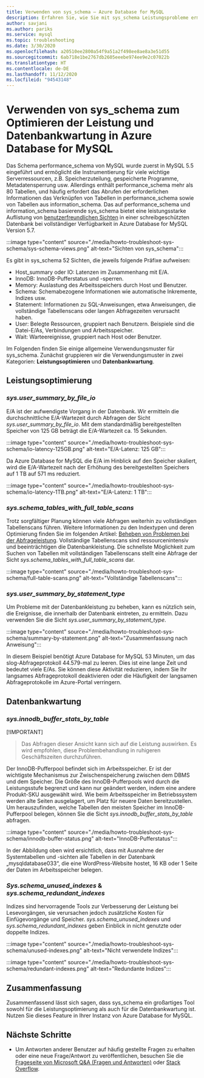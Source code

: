 ```yaml
---
title: Verwenden von sys_schema – Azure Database for MySQL
description: Erfahren Sie, wie Sie mit sys_schema Leistungsprobleme ermitteln und die Datenbank in Azure Database for MySQL verwalten können.
author: savjani
ms.author: pariks
ms.service: mysql
ms.topic: troubleshooting
ms.date: 3/30/2020
ms.openlocfilehash: a20510ee2800a54f9a51a2f498ee8ae8a3e51d55
ms.sourcegitcommit: 6ab718e1be2767db2605eeebe974ee9e2c07022b
ms.translationtype: HT
ms.contentlocale: de-DE
ms.lasthandoff: 11/12/2020
ms.locfileid: "94543148"
---
```

# <a name="how-to-use-sys_schema-for-performance-tuning-and-database-maintenance-in-azure-database-for-mysql"></a>Verwenden von sys_schema zum Optimieren der Leistung und Datenbankwartung in Azure Database for MySQL

Das Schema performance_schema von MySQL wurde zuerst in MySQL 5.5 eingeführt und ermöglicht die Instrumentierung für viele wichtige Serverressourcen, z.B. Speicherzuteilung, gespeicherte Programme, Metadatensperrung usw. Allerdings enthält performance_schema mehr als 80 Tabellen, und häufig erfordert das Abrufen der erforderlichen Informationen das Verknüpfen von Tabellen in performance_schema sowie von Tabellen aus information_schema. Das auf performance_schema und information_schema basierende sys_schema bietet eine leistungsstarke Auflistung von [benutzerfreundlichen Sichten](https://dev.mysql.com/doc/refman/5.7/en/sys-schema-views.html) in einer schreibgeschützten Datenbank bei vollständiger Verfügbarkeit in Azure Database for MySQL Version 5.7.

:::image type="content" source="./media/howto-troubleshoot-sys-schema/sys-schema-views.png" alt-text="Sichten von sys_schema":::

Es gibt in sys_schema 52 Sichten, die jeweils folgende Präfixe aufweisen:

- Host_summary oder IO: Latenzen im Zusammenhang mit E/A.
- InnoDB: InnoDB-Pufferstatus und -sperren.
- Memory: Auslastung des Arbeitsspeichers durch Host und Benutzer.
- Schema: Schemabezogene Informationen wie automatische Inkremente, Indizes usw.
- Statement: Informationen zu SQL-Anweisungen, etwa Anweisungen, die vollständige Tabellenscans oder langen Abfragezeiten verursacht haben.
- User: Belegte Ressourcen, gruppiert nach Benutzern. Beispiele sind die Datei-E/As, Verbindungen und Arbeitsspeicher.
- Wait: Warteereignisse, gruppiert nach Host oder Benutzer.

Im Folgenden finden Sie einige allgemeine Verwendungsmuster für sys_schema. Zunächst gruppieren wir die Verwendungsmuster in zwei Kategorien: **Leistungsoptimieren** und **Datenbankwartung**.

## <a name="performance-tuning"></a>Leistungsoptimierung

### <a name="sysuser_summary_by_file_io"></a>*sys.user_summary_by_file_io*

E/A ist der aufwendigste Vorgang in der Datenbank. Wir ermitteln die durchschnittliche E/A-Wartezeit durch Abfragen der Sicht *sys.user_summary_by_file_io*. Mit dem standardmäßig bereitgestellten Speicher von 125 GB beträgt die E/A-Wartezeit ca. 15 Sekunden.

:::image type="content" source="./media/howto-troubleshoot-sys-schema/io-latency-125GB.png" alt-text="E/A-Latenz: 125 GB":::

Da Azure Database for MySQL die E/A im Hinblick auf den Speicher skaliert, wird die E/A-Wartezeit nach der Erhöhung des bereitgestellten Speichers auf 1 TB auf 571 ms reduziert.

:::image type="content" source="./media/howto-troubleshoot-sys-schema/io-latency-1TB.png" alt-text="E/A-Latenz: 1 TB":::

### <a name="sysschema_tables_with_full_table_scans"></a>*sys.schema_tables_with_full_table_scans*

Trotz sorgfältiger Planung können viele Abfragen weiterhin zu vollständigen Tabellenscans führen. Weitere Informationen zu den Indextypen und deren Optimierung finden Sie im folgenden Artikel: [Beheben von Problemen bei der Abfrageleistung](./howto-troubleshoot-query-performance.md). Vollständige Tabellenscans sind ressourcenintensiv und beeinträchtigen die Datenbankleistung. Die schnellste Möglichkeit zum Suchen von Tabellen mit vollständigen Tabellenscans stellt eine Abfrage der Sicht *sys.schema_tables_with_full_table_scans* dar.

:::image type="content" source="./media/howto-troubleshoot-sys-schema/full-table-scans.png" alt-text="Vollständige Tabellenscans":::

### <a name="sysuser_summary_by_statement_type"></a>*sys.user_summary_by_statement_type*

Um Probleme mit der Datenbankleistung zu beheben, kann es nützlich sein, die Ereignisse, die innerhalb der Datenbank eintreten, zu ermitteln. Dazu verwenden Sie die Sicht *sys.user_summary_by_statement_type*.

:::image type="content" source="./media/howto-troubleshoot-sys-schema/summary-by-statement.png" alt-text="Zusammenfassung nach Anweisung":::

In diesem Beispiel benötigt Azure Database for MySQL 53 Minuten, um das slog-Abfrageprotokoll 44.579-mal zu leeren. Dies ist eine lange Zeit und bedeutet viele E/As. Sie können diese Aktivität reduzieren, indem Sie Ihr langsames Abfrageprotokoll deaktivieren oder die Häufigkeit der langsamen Abfrageprotokolle im Azure-Portal verringern.

## <a name="database-maintenance"></a>Datenbankwartung

### <a name="sysinnodb_buffer_stats_by_table"></a>*sys.innodb_buffer_stats_by_table*

[!IMPORTANT]
> Das Abfragen dieser Ansicht kann sich auf die Leistung auswirken. Es wird empfohlen, diese Problembehandlung in ruhigeren Geschäftszeiten durchzuführen.

Der InnoDB-Pufferpool befindet sich im Arbeitsspeicher. Er ist der wichtigste Mechanismus zur Zwischenspeicherung zwischen dem DBMS und dem Speicher. Die Größe des InnoDB-Pufferpools wird durch die Leistungsstufe begrenzt und kann nur geändert werden, indem eine andere Produkt-SKU ausgewählt wird. Wie beim Arbeitsspeicher im Betriebssystem werden alte Seiten ausgelagert, um Platz für neuere Daten bereitzustellen. Um herauszufinden, welche Tabellen den meisten Speicher im InnoDB-Pufferpool belegen, können Sie die Sicht *sys.innodb_buffer_stats_by_table* abfragen.

:::image type="content" source="./media/howto-troubleshoot-sys-schema/innodb-buffer-status.png" alt-text="InnoDB-Pufferstatus":::

In der Abbildung oben wird ersichtlich, dass mit Ausnahme der Systemtabellen und -sichten alle Tabellen in der Datenbank „mysqldatabase033“, die eine WordPress-Website hostet, 16 KB oder 1 Seite der Daten im Arbeitsspeicher belegen.

### <a name="sysschema_unused_indexes--sysschema_redundant_indexes"></a>*Sys.schema_unused_indexes* & *sys.schema_redundant_indexes*

Indizes sind hervorragende Tools zur Verbesserung der Leistung bei Lesevorgängen, sie verursachen jedoch zusätzliche Kosten für Einfügevorgänge und Speicher. *sys.schema_unused_indexes* und *sys.schema_redundant_indexes* geben Einblick in nicht genutzte oder doppelte Indizes.

:::image type="content" source="./media/howto-troubleshoot-sys-schema/unused-indexes.png" alt-text="Nicht verwendete Indizes":::

:::image type="content" source="./media/howto-troubleshoot-sys-schema/redundant-indexes.png" alt-text="Redundante Indizes":::

## <a name="conclusion"></a>Zusammenfassung

Zusammenfassend lässt sich sagen, dass sys_schema ein großartiges Tool sowohl für die Leistungsoptimierung als auch für die Datenbankwartung ist. Nutzen Sie dieses Feature in Ihrer Instanz von Azure Database for MySQL. 

## <a name="next-steps"></a>Nächste Schritte
- Um Antworten anderer Benutzer auf häufig gestellte Fragen zu erhalten oder eine neue Frage/Antwort zu veröffentlichen, besuchen Sie die [Frageseite von Microsoft Q&A (Fragen und Antworten)](/answers/topics/azure-database-mysql.html) oder [Stack Overflow](https://stackoverflow.com/questions/tagged/azure-database-mysql).